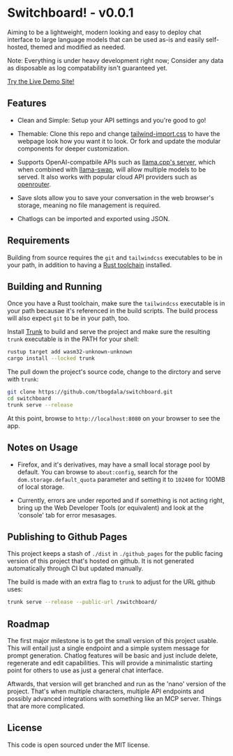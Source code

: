 # Switchboard! - v0.0.1

Aiming to be a lightweight, modern looking and easy to deploy chat interface to large language models
that can be used as-is and easily self-hosted, themed and modified as needed.

Note: Everything is under heavy development right now; Consider any data as disposable as log compatability isn't guaranteed yet.

[Try the Live Demo Site!](https://tbogdala.github.io/switchboard/)


## Features

* Clean and Simple: Setup your API settings and you're good to go!

* Themable: Clone this repo and change [tailwind-import.css](./tailwind-import.css) to have the webpage look
  how you want it to look. Or fork and update the modular components for deeper customization.

* Supports OpenAI-compatbile APIs such as [llama.cpp's server](https://github.com/ggml-org/llama.cpp), which when
  combined with [llama-swap](https://github.com/mostlygeek/llama-swap), will allow multiple models to be served.
  It also works with popular cloud API providers such as [openrouter](https://openrouter.ai/).

* Save slots allow you to save your conversation in the web browser's storage, meaning no file management
  is required. 

* Chatlogs can be imported and exported using JSON.


## Requirements

Building from source requires the `git` and `tailwindcss` executables to be in your path, in 
addition to having a [Rust toolchain](https://www.rust-lang.org/) installed.


## Building and Running

Once you have a Rust toolchain, make sure the `tailwindcss` executable is in your
path becausae it's referenced in the build scripts. The build process will also expect `git`
to be in your path, too.

Install [Trunk](https://trunkrs.dev/) to build and serve the project and make sure
the resulting `trunk` executable is in the PATH for your shell:

```bash
rustup target add wasm32-unknown-unknown
cargo install --locked trunk
```

The pull down the project's source code, change to the dirctory and serve with `trunk`:

```bash
git clone https://github.com/tbogdala/switchboard.git
cd switchboard
trunk serve --release
```
At this point, browse to `http://localhost:8080` on your browser to see the app.


## Notes on Usage

* Firefox, and it's derivatives, may have a small local storage pool by default. You can
  browse to `about:config`, search for the `dom.storage.default_quota` parameter and setting
  it to `102400` for 100MB of local storage.

* Currently, errors are under reported and if something is not acting right, bring up the
  Web Developer Tools (or equivalent) and look at the 'console' tab for error mesasages.


## Publishing to Github Pages

This project keeps a stash of `./dist` in `./github_pages` for the public facing version
of this project that's hosted on github. It is not generated automatically through CI
but updated manually.

The build is made with an extra flag to `trunk` to adjust for the URL github uses:

```bash
trunk serve --release --public-url /switchboard/
```


## Roadmap

The first major milestone is to get the small version of this project usable. This will entail
just a single endpoint and a simple system message for prompt generation. Chatlog features will
be basic and just include delete, regenerate and edit capabilities. This will provide a minimalistic
starting point for others to use as just a general chat interface.

Aftwards, that version will get branched and run as the 'nano' version of the project.
That's when multiple characters, multiple API endpoints and possibly advanced integrations
with something like an MCP server. Things that are more complicated.


## License

This code is open sourced under the MIT license.
